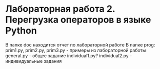 # Лабораторная работа 2. Перегрузка операторов в языке Python

В папке doc находится отчет по лабораторной работе
В папке prog:
prim1.py, prim2.py, prim3.py - примеры из лабораторной работы
general.py - общее задание
individual1.py? individual2.py - индивидуальные задания
